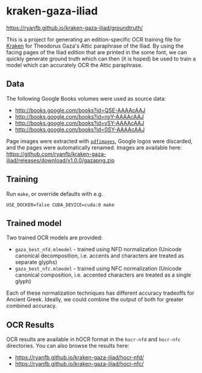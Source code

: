 # kraken-gaza-iliad

<https://ryanfb.github.io/kraken-gaza-iliad/groundtruth/>

This is a project for generating an edition-specific OCR training file for [Kraken](http://kraken.re/) for Theodorus Gaza's Attic paraphrase of the Iliad. By using the facing pages of the Iliad edition that are printed in the some font, we can quickly generate ground truth which can then (it is hoped) be used to train a model which can accurately OCR the Attic paraphrase.

## Data

The following Google Books volumes were used as source data:

* <http://books.google.com/books?id=QSE-AAAAcAAJ>
* <http://books.google.com/books?id=nyY-AAAAcAAJ>
* <http://books.google.com/books?id=vSY-AAAAcAAJ>
* <http://books.google.com/books?id=0SY-AAAAcAAJ>

Page images were extracted with [`pdfimages`](https://en.wikipedia.org/wiki/Pdfimages), Google logos were discarded, and the pages were automatically renamed. Images are available here: <https://github.com/ryanfb/kraken-gaza-iliad/releases/download/v1.0.0/gazapng.zip>

## Training

Run `make`, or override defaults with e.g.

    USE_DOCKER=false CUDA_DEVICE=cuda:0 make

## Trained model

Two trained OCR models are provided:

* `gaza_best_nfd.mlmodel` - trained using NFD normalization (Unicode canonical decomposition, i.e. accents and characters are treated as separate glyphs)
* `gaza_best_nfc.mlmodel` - trained using NFC normalization (Unicode canonical composition, i.e. accented characters are treated as a single glyph)

Each of these normalization techniques has different accuracy tradeoffs for Ancient Greek. Ideally, we could combine the output of both for greater combined accuracy.

## OCR Results

OCR results are available in hOCR format in the `hocr-nfd` and `hocr-nfc` directories. You can also browse the results here:

* <https://ryanfb.github.io/kraken-gaza-iliad/hocr-nfd/>
* <https://ryanfb.github.io/kraken-gaza-iliad/hocr-nfc/>
